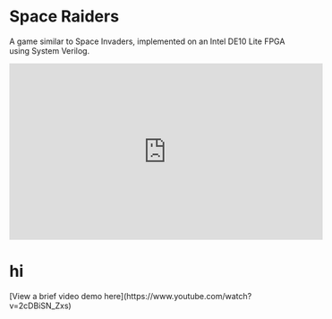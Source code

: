 # Space Raiders
A game similar to Space Invaders, implemented on an Intel DE10 Lite FPGA using System Verilog.

<iframe width="560" height="315" src="https://www.youtube.com/embed/2cDBiSN_Zxs" title="YouTube video player" frameborder="0" allow="accelerometer; autoplay; clipboard-write; encrypted-media; gyroscope; picture-in-picture" allowfullscreen></iframe>
<div><h1>hi</h1></div>
[View a brief video demo here](https://www.youtube.com/watch?v=2cDBiSN_Zxs)

